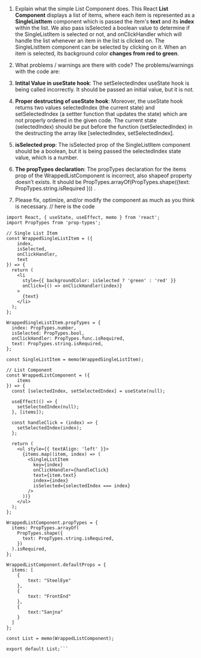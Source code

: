 1. Explain what the simple List Component does.
This React **List Component** displays a list of items, where each item is represented as a **SingleListItem** component which is passed the item's **text** and its **index** within the list. We also pass isSelected a boolean value to determine if the SingleListItem is selected or not, and onClickHandler which will handle the list whenever an item in the list is clicked on. 
 The SingleListItem component can be selected by clicking on it. When an item is selected, its background color **changes from red to green**.

2. What problems / warnings are there with code?
The problems/warnings with the code are:
1.	**Intital Value in useState hook**: The setSelectedIndex useState hook is being called incorrectly. It should be passed an initial value, but it is not.
2.	**Proper destructing of useState hook**: Moreover, the useState hook returns two values selectedIndex (the current state) and setSelectedIndex (a settter function that updates the state) which are not properly ordered in the given code. The current state (selectedIndex) should be put before the function (setSelectedIndex) in the destructing the array like [selectedIndex, setSelectedIndex]. 
3.	**isSelected prop**: The isSelected prop of the SingleListItem component should be a boolean, but it is being passed the selectedIndex state value, which is a number.
4.	**The propTypes declaration**: The propTypes declaration for the items prop of the WrappedListComponent is incorrect, also shapeof property doesn’t exists. It should be PropTypes.arrayOf(PropTypes.shape({text: PropTypes.string.isRequired })) .

3. Please fix, optimize, and/or modify the component as much as you think is necessary.
// here is the code

```
import React, { useState, useEffect, memo } from 'react';
import PropTypes from 'prop-types';

// Single List Item
const WrappedSingleListItem = ({
    index,
    isSelected,
    onClickHandler,
    text
}) => {
  return (
    <li
      style={{ backgroundColor: isSelected ? 'green' : 'red' }}
      onClick={() => onClickHandler(index)}
    >
      {text}
    </li>
  );
};

WrappedSingleListItem.propTypes = {
  index: PropTypes.number,
  isSelected: PropTypes.bool,
  onClickHandler: PropTypes.func.isRequired,
  text: PropTypes.string.isRequired,
};

const SingleListItem = memo(WrappedSingleListItem);

// List Component
const WrappedListComponent = ({ 
    items
}) => {
  const [selectedIndex, setSelectedIndex] = useState(null);

  useEffect(() => {
    setSelectedIndex(null);
  }, [items]);

  const handleClick = (index) => {
    setSelectedIndex(index);
  };

  return (
    <ul style={{ textAlign: 'left' }}>
      {items.map((item, index) => (
        <SingleListItem
          key={index}
          onClickHandler={handleClick}
          text={item.text}
          index={index}
          isSelected={selectedIndex === index}
        />
      ))}
    </ul>
  );
};

WrappedListComponent.propTypes = {
  items: PropTypes.arrayOf(
    PropTypes.shape({
      text: PropTypes.string.isRequired,
    })
  ).isRequired,
};

WrappedListComponent.defaultProps = {
  items: [
    {
        text: "SteelEye"
    },
    {
        text: "FrontEnd"
    },
    {
        text:"Sanjna"
    }
  ]
};

const List = memo(WrappedListComponent);

export default List;```
